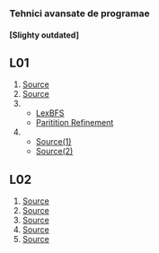 ### Tehnici avansate de programae

#### [Slighty outdated]

## L01 

1. [Source](/unused/my_graph.cpp)
3. [Source](/src/dfs_bfs.cpp)
4. 
   * [LexBFS](/imported/graphs.cpp)
   * [Paritition Refinement](/include/partition_refinement.h) 
5.
   * [Source(1)](/src/a_star.cpp) 
   * [Source(2)](/include/a_star.h)

## L02 
1. [Source](/unused/setup_openmp.cpp)
2. [Source](/src/p_search.cpp)
3. [Source](/src/p_search.cpp)
4. [Source](/include/Bag.h)
5. [Source](/src/p_search.cpp)